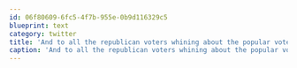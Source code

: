 ```yaml
---
id: 06f80609-6fc5-4f7b-955e-0b9d116329c5
blueprint: text
category: twitter
title: 'And to all the republican voters whining about the popular vote, remember Gore had more votes than Bush in 2000'
caption: 'And to all the republican voters whining about the popular vote, remember Gore had more votes than Bush in 2000'
---
```

